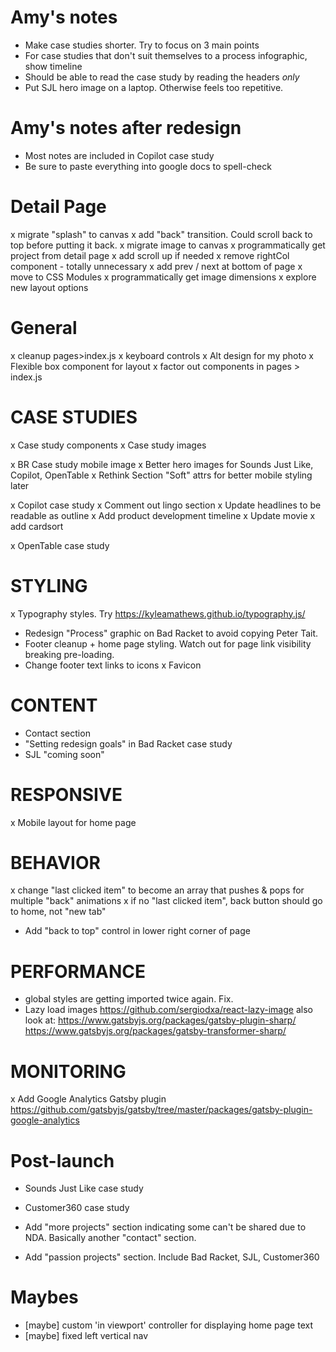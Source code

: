 # Amy's notes
- Make case studies shorter. Try to focus on 3 main points
- For case studies that don't suit themselves to a process infographic, show timeline
- Should be able to read the case study by reading the headers *only*
- Put SJL hero image on a laptop. Otherwise feels too repetitive.

# Amy's notes after redesign
- Most notes are included in Copilot case study
- Be sure to paste everything into google docs to spell-check


# Detail Page
x migrate "splash" to canvas
x add "back" transition. Could scroll back to top before putting it back.
x migrate image to canvas
x programmatically get project from detail page
x add scroll up if needed
x remove rightCol component - totally unnecessary
x add prev / next at bottom of page
x move to CSS Modules
x programmatically get image dimensions
x explore new layout options

# General
x cleanup pages>index.js
x keyboard controls
x Alt design for my photo
x Flexible box component for layout
x factor out components in pages > index.js


# CASE STUDIES
x Case study components
x Case study images

x BR Case study mobile image
x Better hero images for Sounds Just Like, Copilot, OpenTable
x Rethink Section "Soft" attrs for better mobile styling later

x Copilot case study
  x Comment out lingo section
  x Update headlines to be readable as outline
  x Add product development timeline
  x Update movie
  x add cardsort

x OpenTable case study

# STYLING
x Typography styles. Try https://kyleamathews.github.io/typography.js/
- Redesign "Process" graphic on Bad Racket to avoid copying Peter Tait.
- Footer cleanup + home page styling. Watch out for page link visibility breaking pre-loading.
- Change footer text links to icons
x Favicon

# CONTENT
- Contact section
- "Setting redesign goals" in Bad Racket case study
- SJL "coming soon"


# RESPONSIVE
x Mobile layout for home page


# BEHAVIOR
x change "last clicked item" to become an array that pushes & pops for multiple "back" animations
x if no "last clicked item", back button should go to home, not "new tab"
- Add "back to top" control in lower right corner of page


# PERFORMANCE
- global styles are getting imported twice again. Fix.
- Lazy load images https://github.com/sergiodxa/react-lazy-image
  also look at:
      https://www.gatsbyjs.org/packages/gatsby-plugin-sharp/
      https://www.gatsbyjs.org/packages/gatsby-transformer-sharp/

# MONITORING
x Add Google Analytics Gatsby plugin https://github.com/gatsbyjs/gatsby/tree/master/packages/gatsby-plugin-google-analytics


# Post-launch
- Sounds Just Like case study
- Customer360 case study

- Add "more projects" section indicating some can't be shared due to NDA.
  Basically another "contact" section.

- Add "passion projects" section. Include Bad Racket, SJL, Customer360


# Maybes
- [maybe] custom 'in viewport' controller for displaying home page text
- [maybe] fixed left vertical nav
